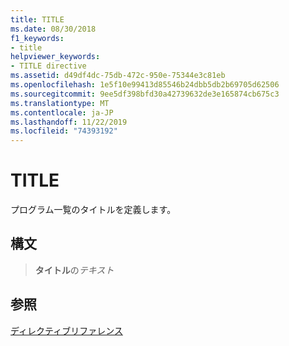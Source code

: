 ```yaml
---
title: TITLE
ms.date: 08/30/2018
f1_keywords:
- title
helpviewer_keywords:
- TITLE directive
ms.assetid: d49df4dc-75db-472c-950e-75344e3c81eb
ms.openlocfilehash: 1e5f10e99413d85546b24dbb5db2b69705d62506
ms.sourcegitcommit: 9ee5df398bfd30a42739632de3e165874cb675c3
ms.translationtype: MT
ms.contentlocale: ja-JP
ms.lasthandoff: 11/22/2019
ms.locfileid: "74393192"
---
```

# <a name="title"></a>TITLE

プログラム一覧のタイトルを定義します。

## <a name="syntax"></a>構文

> **タイトル**の*テキスト*

## <a name="see-also"></a>参照

[ディレクティブリファレンス](directives-reference.md)
